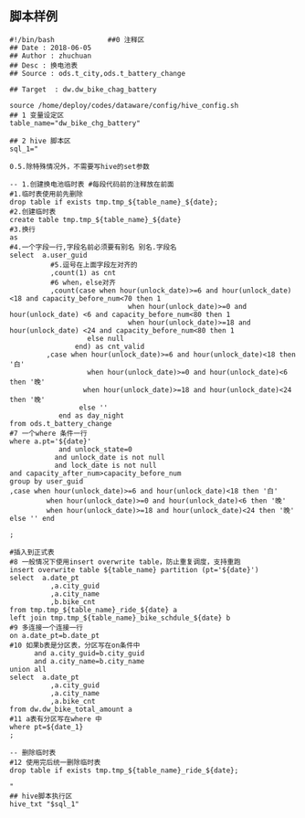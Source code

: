 ## 脚本样例 ##

	#!/bin/bash             ##0 注释区
	## Date : 2018-06-05
	## Author : zhuchuan
	## Desc : 换电池表
	## Source : ods.t_city,ods.t_battery_change
	
	## Target  : dw.dw_bike_chag_battery
	
	source /home/deploy/codes/dataware/config/hive_config.sh
	## 1 变量设定区
	table_name="dw_bike_chg_battery"
	
	## 2 hive 脚本区
	sql_1="
	
	0.5.除特殊情况外，不需要写hive的set参数
	
	-- 1.创建换电池临时表 #每段代码前的注释放在前面
	#1.临时表使用前先删除
	drop table if exists tmp.tmp_${table_name}_${date};
	#2.创建临时表
	create table tmp.tmp_${table_name}_${date}
	#3.换行
	as
	#4.一个字段一行,字段名前必须要有别名 别名.字段名
	select  a.user_guid
	          #5.逗号在上面字段左对齐的
	          ,count(1) as cnt
	          #6 when，else对齐
	          ,count(case when hour(unlock_date)>=6 and hour(unlock_date) <18 and capacity_before_num<70 then 1
	                             when hour(unlock_date)>=0 and hour(unlock_date) <6 and capacity_before_num<80 then 1
	                             when hour(unlock_date)>=18 and hour(unlock_date) <24 and capacity_before_num<80 then 1
	                   else null 
	                end) as cnt_valid 
	         ,case when hour(unlock_date)>=6 and hour(unlock_date)<18 then '白' 
	                   when hour(unlock_date)>=0 and hour(unlock_date)<6 then '晚' 
	                  when hour(unlock_date)>=18 and hour(unlock_date)<24 then '晚'
	                 else '' 
	            end as day_night 
	from ods.t_battery_change
	#7 一个where 条件一行 
	where a.pt='${date}'
	            and unlock_state=0
	           and unlock_date is not null 
	           and lock_date is not null
	and capacity_after_num>capacity_before_num
	group by user_guid
	,case when hour(unlock_date)>=6 and hour(unlock_date)<18 then '白' 
	         when hour(unlock_date)>=0 and hour(unlock_date)<6 then '晚' 
	         when hour(unlock_date)>=18 and hour(unlock_date)<24 then '晚'
	else '' end
	
	;
	
	#插入到正式表
	#8 一般情况下使用insert overwrite table，防止重复调度，支持重跑
	insert overwrite table ${table_name} partition (pt='${date}')
	select  a.date_pt
	          ,a.city_guid 
	          ,a.city_name
	          ,b.bike_cnt 
	from tmp.tmp_${table_name}_ride_${date} a
	left join tmp.tmp_${table_name}_bike_schdule_${date} b
	#9 多连接一个连接一行 
	on a.date_pt=b.date_pt
	#10 如果b表是分区表，分区写在on条件中
	      and a.city_guid=b.city_guid
	      and a.city_name=b.city_name
	union all
	select  a.date_pt
	          ,a.city_guid 
	          ,a.city_name
	          ,a.bike_cnt 
	from dw.dw_bike_total_amount a
	#11 a表有分区写在where 中
	where pt=${date_1}
	;
	
	-- 删除临时表
	#12 使用完后统一删除临时表
	drop table if exists tmp.tmp_${table_name}_ride_${date};
	
	"
	## hive脚本执行区
	hive_txt "$sql_1"